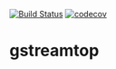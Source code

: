 [![Build Status](https://travis-ci.org/gfleury/gstreamtop.svg?branch=master)](https://travis-ci.org/gfleury/gstreamtop) [![codecov](https://codecov.io/gh/gfleury/gstreamtop/branch/master/graph/badge.svg)](https://codecov.io/gh/gfleury/gstreamtop)

# gstreamtop